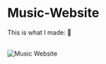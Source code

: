 # Music-Website
This is what I made: 🔽<br><br>


![Music Website](https://user-images.githubusercontent.com/82251942/117186113-571fd580-adfc-11eb-82c6-b6eb436c5e20.jpg)
